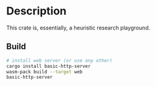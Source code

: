 # Description

This crate is, essentially, a heuristic research playground.


## Build

```bash
# install web server (or use any other)
cargo install basic-http-server
wasm-pack build --target web
basic-http-server
```